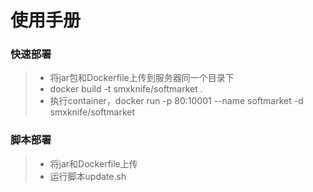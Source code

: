 # 使用手册

### 快速部署

> * 将jar包和Dockerfile上传到服务器同一个目录下
> * docker build -t smxknife/softmarket .
> * 执行container，docker run -p 80:10001 --name softmarket -d smxknife/softmarket

### 脚本部署

> * 将jar和Dockerfile上传
> * 运行脚本update.sh